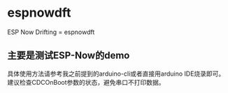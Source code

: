 # espnowdft
ESP Now Drifting = espnowdft
## 主要是测试ESP-Now的demo
具体使用方法请参考我之前提到的arduino-cli或者直接用arduino IDE烧录即可。
建议检查CDCOnBoot参数的状态，避免串口不打印数据。

